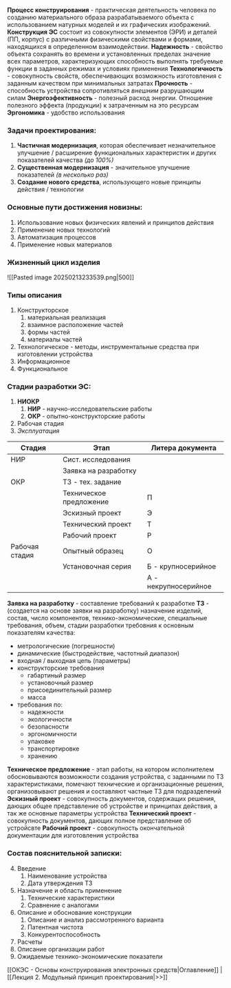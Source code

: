 
**Процесс конструирования** - практическая деятельность человека по созданию материального образа разрабатываемого объекта с использованием натурных моделей и их графических изображений.
**Конструкция ЭС** состоит из совокупности элементов (ЭРИ) и деталей (ПП, корпус) с различными физическими свойствами и формами, находящихся в определенном взаимодействии.
**Надежность** - свойство объекта сохранять во времени и установленных пределах значение всех параметров, характеризующих способность выполнять требуемые функции в заданных режимах и условиях применения
**Технологичность** - совокупность свойств, обеспечивающих возможность изготовления с заданным качеством при минимальных затратах
**Прочность** - способность устройства сопротивляться *внешним* разрушающим силам
**Энергоэфективность** - полезный расход энергии. Отношение полезного эффекта (продукции) к затраченным на это ресурсам
**Эргономика** - удобство использования
### Задачи проектирования:
1.  **Частичная модернизация**, которая обеспечивает незначительное улучшение / расширение функциональных характеристик и других показателей качества *(до 100%)*
2. **Существенная модернизация** - значительное улучшение показателей *(в несколько раз)*
3. **Создание нового средства**, использующего новые принципы действия / технологии
### Основные пути достижения новизны:
1. Использование новых физических явлений и принципов действия
2. Применение новых технологий
3. Автоматизация процессов
4. Применение новых материалов
### Жизненный цикл изделия
![[Pasted image 20250213233539.png|500]]
### Типы описания
1. Конструкторское
	1. материальная реализация
	2. взаимное расположение частей
	3. формы частей
	4. материалы частей
2. Технологическое - методы, инструментальные средства при изготовлении устройства
3. Информационное
4. Функциональное
### Стадии разработки ЭС:
1. **НИОКР**
	1. **НИР** - научно-исследовательские работы
	2. **ОКР** - опытно-конструкторские работы
2. Рабочая стадия
3. *Эксплуатация*

| Стадия         | Этап                    | Литера документа     |
| -------------- | ----------------------- | -------------------- |
| НИР            | Сист. исследования      |                      |
|                | Заявка на разработку    |                      |
| ОКР            | ТЗ - тех. задание       |                      |
|                | Техническое предложение | П                    |
|                | Эскизный проект         | Э                    |
|                | Технический проект      | Т                    |
|                | Рабочий проект          | Р                    |
| Рабочая стадия | Опытный образец         | О                    |
|                | Установочная серия      | Б - крупносерийное   |
|                |                         | А - некрупносерийное |
**Заявка на разработку** - составление требований к разработке
**ТЗ** -  (создается на основе заявки на разработку) назначение изделий, состав, число компонентов, технико-экономические, специальные требования, объем, стадии разработки требовния к основным показателям качества: 
- метрологические (погрешности)
- динамические (быстродействие, частотный диапазон)
- входная / выходная цепь (параметры)
- конструкторские требования
	- габартиный размер
	- установочный размер
	- присоединительный размер
	- масса
- требования по:
	- надежности
	- экологичности
	- безопасности
	- эргономичности
	- упаковке
	- транспортировке
	- хранению

**Техническое предложение** - этап работы, на котором исполнителем обосновываются возможности создания устройства, с заданными по ТЗ характеристиками, помечают технические и организационные решения, организовывают решения и составляют частные ТЗ для подразделений
**Эскизный проект** - совокупность документов, содержащих решения, дающих общее представление об устройстве и принципах действия, а так же основные параметры устройства
**Технический проект** - совокупность документов, дающих полное представление об устройсвте
**Рабочий проект** - совокупность окончательной документации для изготовления устройства
### Состав пояснительной записки:
4. Введение
	1. Наименование устройства
	2. Дата утверждения ТЗ
5. Назначение и область применение
	1. Технические характеристики
	2. Сравнение с аналогами
6. Описание и обоснование конструкции
	1. Описание и анализ рассмотренного варианта
	2. Патентная чистота
	3. Конкурентоспособность
7. Расчеты
8. Описание организации работ
9. Ожидаемые технико-экономические показатели

[[ОКЭС - Основы конструирования электронных средств|Оглавление]] | [[Лекция 2. Модульный принцип проектирования|>>]]